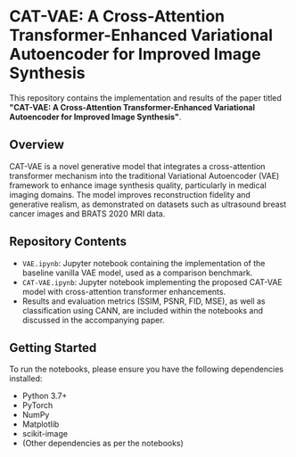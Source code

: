 # CAT-VAE: A Cross-Attention Transformer-Enhanced Variational Autoencoder for Improved Image Synthesis

This repository contains the implementation and results of the paper titled **"CAT-VAE: A Cross-Attention Transformer-Enhanced Variational Autoencoder for Improved Image Synthesis"**.

## Overview

CAT-VAE is a novel generative model that integrates a cross-attention transformer mechanism into the traditional Variational Autoencoder (VAE) framework to enhance image synthesis quality, particularly in medical imaging domains. The model improves reconstruction fidelity and generative realism, as demonstrated on datasets such as ultrasound breast cancer images and BRATS 2020 MRI data.

## Repository Contents

- `VAE.ipynb`: Jupyter notebook containing the implementation of the baseline vanilla VAE model, used as a comparison benchmark.
- `CAT-VAE.ipynb`: Jupyter notebook implementing the proposed CAT-VAE model with cross-attention transformer enhancements.
- Results and evaluation metrics (SSIM, PSNR, FID, MSE), as well as classification using CANN, are included within the notebooks and discussed in the accompanying paper.

## Getting Started

To run the notebooks, please ensure you have the following dependencies installed:

- Python 3.7+
- PyTorch
- NumPy
- Matplotlib
- scikit-image
- (Other dependencies as per the notebooks)

